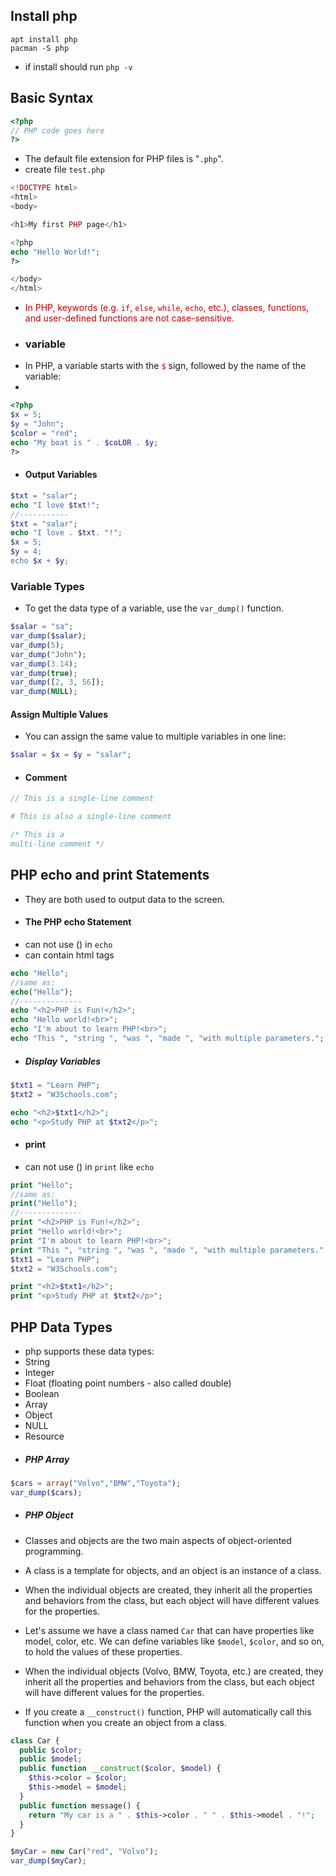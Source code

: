 ## Install php
```shell
apt install php
pacman -S php
```
- if install should run `php -v`
## Basic Syntax
```php
<?php
// PHP code goes here
?>
```
- The default file extension for PHP files is "`.php`".
- create file `test.php`
```php
<!DOCTYPE html>
<html>
<body>

<h1>My first PHP page</h1>

<?php
echo "Hello World!";
?>

</body>
</html>
```
- <span style="color:rgb(192, 0, 0)">I</span><span style="color:rgb(192, 0, 0)">n PHP, keywords (e.g. `if`, `else`, `while`, `echo`, etc.), classes, functions, and user-defined functions are not case-sensitive.</span>
- ### variable
- In PHP, a variable starts with the <span style="color:rgb(192, 0, 0)">`$`</span> sign, followed by the name of the variable:
- 
```php
<?php
$x = 5;
$y = "John";
$color = "red";
echo "My boat is " . $coLOR . $y;
?>
```
- #### Output Variables
```php
$txt = "salar";
echo "I love $txt!";
//-----------
$txt = "salar";
echo "I love . $txt. "!";
$x = 5;
$y = 4;
echo $x + $y;
```
### Variable Types
- To get the data type of a variable, use the `var_dump()` function.
```php
$salar = "sa";
var_dump($salar);
var_dump(5);
var_dump("John");
var_dump(3.14);
var_dump(true);
var_dump([2, 3, 56]);
var_dump(NULL);
```
#### Assign Multiple Values
- You can assign the same value to multiple variables in one line:
```php
$salar = $x = $y = "salar";
```
- #### Comment
```php
// This is a single-line comment

# This is also a single-line comment

/* This is a
multi-line comment */
```
## PHP echo and print Statements
- They are both used to output data to the screen.
- #### The PHP echo Statement
- can not use () in `echo`
- can contain html tags
```php
echo "Hello";
//same as:
echo("Hello");
//--------------
echo "<h2>PHP is Fun!</h2>";
echo "Hello world!<br>";
echo "I'm about to learn PHP!<br>";
echo "This ", "string ", "was ", "made ", "with multiple parameters.";
```
- ##### Display Variables
```php
$txt1 = "Learn PHP";
$txt2 = "W3Schools.com";

echo "<h2>$txt1</h2>";
echo "<p>Study PHP at $txt2</p>";
```
- #### print 
- can not use () in `print` like `echo`
```php
print "Hello";
//same as:
print("Hello");
//--------------
print "<h2>PHP is Fun!</h2>";
print "Hello world!<br>";
print "I'm about to learn PHP!<br>";
print "This ", "string ", "was ", "made ", "with multiple parameters.";
$txt1 = "Learn PHP";
$txt2 = "W3Schools.com";

print "<h2>$txt1</h2>";
print "<p>Study PHP at $txt2</p>";
```
## PHP Data Types
- php supports these data types:
- String
- Integer
- Float (floating point numbers - also called double)
- Boolean
- Array
- Object
- NULL
- Resource
- ##### PHP Array
```php
$cars = array("Volvo","BMW","Toyota");
var_dump($cars);
```
- ##### PHP Object

- Classes and objects are the two main aspects of object-oriented programming.
- A class is a template for objects, and an object is an instance of a class.
- When the individual objects are created, they inherit all the properties and behaviors from the class, but each object will have different values for the properties.
- Let's assume we have a class named `Car` that can have properties like model, color, etc. We can define variables like `$model`, `$color`, and so on, to hold the values of these properties.
- When the individual objects (Volvo, BMW, Toyota, etc.) are created, they inherit all the properties and behaviors from the class, but each object will have different values for the properties.
- If you create a `__construct()` function, PHP will automatically call this function when you create an object from a class.

```php
class Car {
  public $color;
  public $model;
  public function __construct($color, $model) {
    $this->color = $color;
    $this->model = $model;
  }
  public function message() {
    return "My car is a " . $this->color . " " . $this->model . "!";
  }
}

$myCar = new Car("red", "Volvo");
var_dump($myCar);
```
